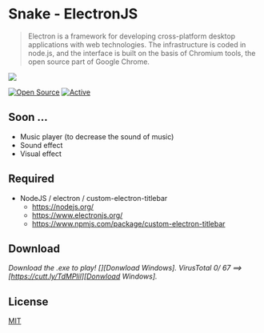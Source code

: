 # Snake - ElectronJS
> Electron is a framework for developing cross-platform desktop applications with web technologies. The infrastructure is coded in node.js, and the interface is built on the basis of Chromium tools, the open source part of Google Chrome.

![](header.png)

[![Open Source](https://badges.frapsoft.com/os/v1/open-source.svg?v=103)](https://opensource.org/)
[![Active](http://img.shields.io/badge/Status-Active-green.svg)](https://tterb.github.io)


## Soon ...
- Music player (to decrease the sound of music)
- Sound effect
- Visual effect

## Required
* NodeJS / electron / custom-electron-titlebar
  * https://nodejs.org/
  * https://www.electronjs.org/
  * https://www.npmjs.com/package/custom-electron-titlebar

## Download
_Download the .exe to play! [][Donwload Windows]._
_VirusTotal 0/ 67 ==> [https://cutt.ly/TdMPlil][Donwload Windows]._




## License
 [MIT](https://github.com/kiopdev/SnakeJS/blob/master/LICENSE)






